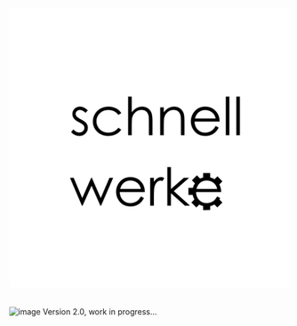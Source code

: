 # <p align="center"> <img src="https://github.com/VitionVlad/schnellwerke/blob/main/logo.png"> </p>
![image](https://github.com/VitionVlad/schnellwerke/assets/48290199/611dbad6-25f9-489d-83a4-d3ea9f526bed)
Version 2.0, work in progress...
